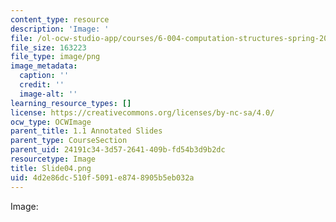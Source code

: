 ```yaml
---
content_type: resource
description: 'Image: '
file: /ol-ocw-studio-app/courses/6-004-computation-structures-spring-2017/4d2e86dc510f5091e8748905b5eb032a_Slide04.png
file_size: 163223
file_type: image/png
image_metadata:
  caption: ''
  credit: ''
  image-alt: ''
learning_resource_types: []
license: https://creativecommons.org/licenses/by-nc-sa/4.0/
ocw_type: OCWImage
parent_title: 1.1 Annotated Slides
parent_type: CourseSection
parent_uid: 24191c34-3d57-2641-409b-fd54b3d9b2dc
resourcetype: Image
title: Slide04.png
uid: 4d2e86dc-510f-5091-e874-8905b5eb032a
---
```

Image: 